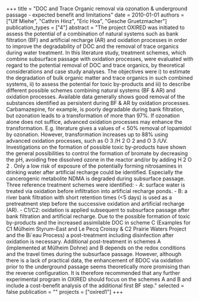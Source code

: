 +++
title = "DOC and Trace Organic removal via ozonation & underground passage - expected benefit and limitations"
date = 2010-01-01
authors = ["Ulf Miehe", "Cathrin Hinz", "Eric Hoa", "Gesche Gruetzmacher"]
publication_types = ["4"]
abstract = "The project OXIRED was initiated to assess the potential of a combination of natural systems such as bank filtration (BF) and artificial recharge (AR) and oxidation processes in order to improve the degradability of DOC and the removal of trace organics during water treatment. In this literature study, treatment schemes, which combine subsurface passage with oxidation processes, were evaluated with regard to the potential removal of DOC and trace organics, by theoretical considerations and case study analyses. The objectives were i) to estimate the degradation of bulk organic matter and trace organics in such combined systems, ii) to assess the potential for toxic by-products and iii) to describe different possible schemes combining natural systems (BF & AR) and oxidation processes. Available data generally shows good removal of the substances identified as persistent during BF & AR by oxidation processes. Carbamazepine, for example, is poorly degradable during bank filtration, but ozonation leads to a transformation of more than 97%. If ozonation alone does not suffice, advanced oxidation processes may enhance the transformation. E.g. literature gives a values of < 50% removal of Iopamidol by ozonation. However, transformation increases up to 88% using advanced oxidation processes, such as O 3 /H 2 O 2  and O 3 /UV. Investigations on the formation of possible toxic by-products have shown the general possibilities to control the formation of bromate by decreasing the pH, avoiding free dissolved ozone in the reactor and/or by adding H 2 O 2 . Only a low risk of exposure of the potentially forming nitrosamines in drinking water after artificial recharge could be identified. Especially the cancerogenic metabolite NDMA is degraded during subsurface passage. Three reference treatment schemes were identified: - A: surface water is treated via oxidation before infiltration into artificial recharge ponds. - B: a river bank filtration with short retention times (<5 days) is used as a pretreatment step before the successive oxidation and artificial recharge (AR). - C1/C2: oxidation is applied subsequent to subsurface passage after bank filtration and artificial recharge. Due to the possible formation of toxic by-products and the increased assimilable DOC in scheme C (Examples for C1 Mülheim Styrum-East and Le Pecq Croissy & C2 Prairie Waters Project and the Bi´eau Process) a post-treatment including disinfection after oxidation is necessary. Additional post-treatment in schemes A (implemented at Mülheim Dohne) and B depends on the redox conditions and the travel times during the subsurface passage. However, although there is a lack of practical data, the enhancement of BDOC via oxidation prior to the underground passage seems theoretically more promising than the reverse configuration. It is therefore recommended that any further experimental program in OXIRED should focus on the schemes A and B and include a cost-benefit analysis of the additional first BF step."
selected = false
publication = ""
projects = ["oxired1"]
+++

